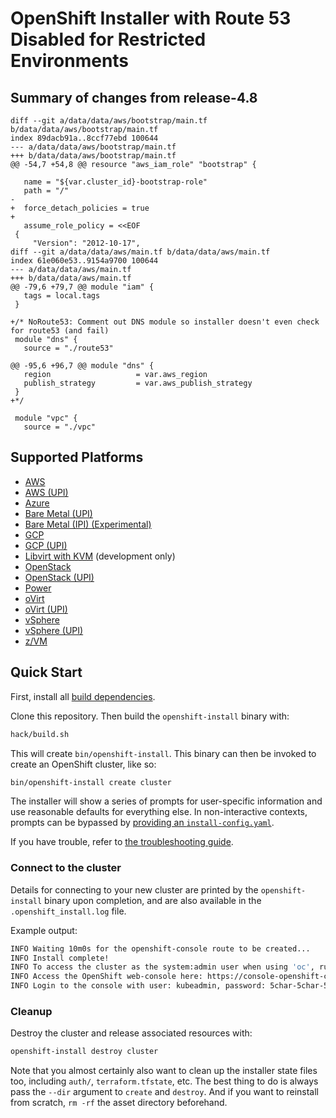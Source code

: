 # OpenShift Installer with Route 53 Disabled for Restricted Environments

## Summary of changes from release-4.8
```
diff --git a/data/data/aws/bootstrap/main.tf b/data/data/aws/bootstrap/main.tf
index 89dacb91a..8ccf77ebd 100644
--- a/data/data/aws/bootstrap/main.tf
+++ b/data/data/aws/bootstrap/main.tf
@@ -54,7 +54,8 @@ resource "aws_iam_role" "bootstrap" {

   name = "${var.cluster_id}-bootstrap-role"
   path = "/"
-
+  force_detach_policies = true
+
   assume_role_policy = <<EOF
 {
     "Version": "2012-10-17",
diff --git a/data/data/aws/main.tf b/data/data/aws/main.tf
index 61e060e53..9154a9700 100644
--- a/data/data/aws/main.tf
+++ b/data/data/aws/main.tf
@@ -79,6 +79,7 @@ module "iam" {
   tags = local.tags
 }

+/* NoRoute53: Comment out DNS module so installer doesn't even check for route53 (and fail)
 module "dns" {
   source = "./route53"

@@ -95,6 +96,7 @@ module "dns" {
   region                   = var.aws_region
   publish_strategy         = var.aws_publish_strategy
 }
+*/

 module "vpc" {
   source = "./vpc"
```

## Supported Platforms

* [AWS](docs/user/aws/README.md)
* [AWS (UPI)](docs/user/aws/install_upi.md)
* [Azure](docs/user/azure/README.md)
* [Bare Metal (UPI)](docs/user/metal/install_upi.md)
* [Bare Metal (IPI) (Experimental)](docs/user/metal/install_ipi.md)
* [GCP](docs/user/gcp/README.md)
* [GCP (UPI)](docs/user/gcp/install_upi.md)
* [Libvirt with KVM](docs/dev/libvirt/README.md) (development only)
* [OpenStack](docs/user/openstack/README.md)
* [OpenStack (UPI)](docs/user/openstack/install_upi.md)
* [Power](docs/user/power/install_upi.md)
* [oVirt](docs/user/ovirt/install_ipi.md)
* [oVirt (UPI)](docs/user/ovirt/install_upi.md)
* [vSphere](docs/user/vsphere/README.md)
* [vSphere (UPI)](docs/user/vsphere/install_upi.md)
* [z/VM](docs/user/zvm/install_upi.md)

## Quick Start

First, install all [build dependencies](docs/dev/dependencies.md).

Clone this repository. Then build the `openshift-install` binary with:

```sh
hack/build.sh
```

This will create `bin/openshift-install`. This binary can then be invoked to create an OpenShift cluster, like so:

```sh
bin/openshift-install create cluster
```

The installer will show a series of prompts for user-specific information and use reasonable defaults for everything else.
In non-interactive contexts, prompts can be bypassed by [providing an `install-config.yaml`](docs/user/overview.md#multiple-invocations).

If you have trouble, refer to [the troubleshooting guide](docs/user/troubleshooting.md).

### Connect to the cluster

Details for connecting to your new cluster are printed by the `openshift-install` binary upon completion, and are also available in the `.openshift_install.log` file.

Example output:

```sh
INFO Waiting 10m0s for the openshift-console route to be created...
INFO Install complete!
INFO To access the cluster as the system:admin user when using 'oc', run 'export KUBECONFIG=/path/to/installer/auth/kubeconfig'
INFO Access the OpenShift web-console here: https://console-openshift-console.apps.${CLUSTER_NAME}.${BASE_DOMAIN}:6443
INFO Login to the console with user: kubeadmin, password: 5char-5char-5char-5char
```

### Cleanup

Destroy the cluster and release associated resources with:

```sh
openshift-install destroy cluster
```

Note that you almost certainly also want to clean up the installer state files too, including `auth/`, `terraform.tfstate`, etc.
The best thing to do is always pass the `--dir` argument to `create` and `destroy`.
And if you want to reinstall from scratch, `rm -rf` the asset directory beforehand.
